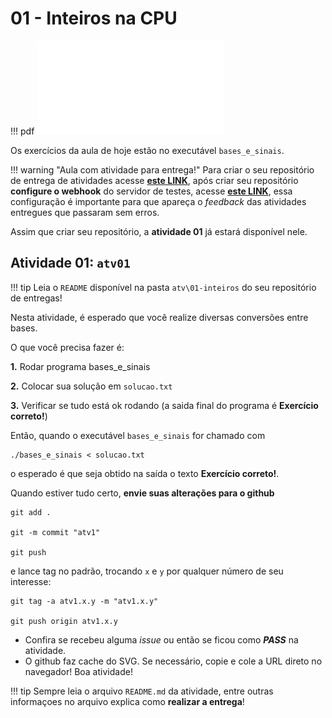 # 01 - Inteiros na CPU

!!! pdf
    ![](slides.pdf)
    
Os exercícios da aula de hoje estão no executável `bases_e_sinais`.

!!! warning "Aula com atividade para entrega!"
    Para criar o seu repositório de entrega de atividades acesse **[este LINK](https://classroom.github.com/a/dqOSMgNd)**, após criar seu repositório **configure o webhook** do servidor de testes, acesse **[este LINK](../../dicas/tutorial_servidor_testes.pdf)**, essa configuração é importante para que apareça o *feedback* das atividades entregues que passaram sem erros.


Assim que criar seu repositório, a **atividade 01** já estará disponível nele. 

## Atividade 01: `atv01`

!!! tip
    Leia o `README` disponível na pasta `atv\01-inteiros` do seu repositório de entregas!

Nesta atividade, é esperado que você realize diversas conversões entre bases.

O que você precisa fazer é:

**1.** Rodar programa bases_e_sinais

**2.** Colocar sua solução em `solucao.txt`

**3.** Verificar se tudo está ok rodando (a saida final do programa é **Exercício correto!**)


Então, quando o executável `bases_e_sinais` for chamado com

```
./bases_e_sinais < solucao.txt
```
o esperado é que seja obtido na saída o texto **Exercício correto!**. 

Quando estiver tudo certo, **envie suas alterações para o github** 

```
git add .

git -m commit "atv1"

git push
```

e lance tag no padrão, trocando `x` e `y` por qualquer número de seu interesse:

```
git tag -a atv1.x.y -m "atv1.x.y"

git push origin atv1.x.y
```

- Confira se recebeu alguma *issue* ou então se ficou como ***PASS*** na atividade.
- O github faz cache do SVG. Se necessário, copie e cole a URL direto no navegador!
Boa atividade!

!!! tip
    Sempre leia o arquivo `README.md` da atividade, entre outras informaçoes no arquivo explica como **realizar a entrega**!

